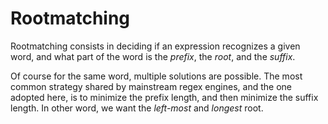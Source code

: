 # Rootmatching

Rootmatching consists in deciding if an expression recognizes a given word,
and what part of the word is the *prefix*, the *root*, and the *suffix*.

Of course for the same word, multiple solutions are possible.
The most common strategy shared by mainstream regex engines,
and the one adopted here,
is to minimize the prefix length, and then minimize the suffix length.
In other word, we want the *left-most* and *longest* root.
